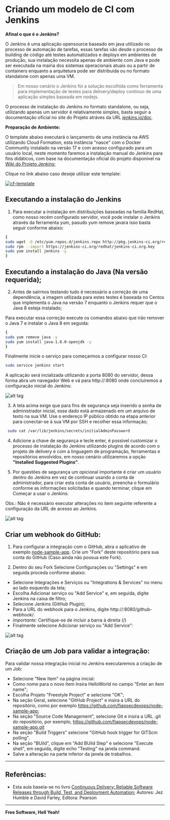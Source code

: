 # Criando um modelo de CI com Jenkins

**Afinal o que é o Jenkins?**

O Jenkins é uma aplicação opensource baseado em java utilizado no processo de automação de tarefas, essas tarefas vão desde o processo de building de código até testes automatizados e deploys em ambientes de produção, sua instalação necessita apenas de ambiente com Java e pode ser executada na mairia dos sistemas operacionais atuais ou a partir de containers enquanto a arquitetura pode ser distribuida ou no formato standalone com apenas uma VM.

> Em nosso cenário o Jenkins foi a solução escolhida como ferramenta para implementação de testes para delivery/deploy continuo de uma aplicação simples baseada em nodejs.

O processo de instalação do Jenkins no formato standalone, ou seja, utilizando apenas um servidor é relativamente simples,
basta seguir a documentação oficial no site do Projeto atráves da URL [jenkins.io/doc](https://jenkins.io/doc/book/getting-started/installing/).

**Preparação de Ambiente:**

O template abaixo executará o lançamento de uma instância na AWS utilizando Cloud Formation, esta instância "nasce" com o Docker Community instalado na versão 17 e com acesso configurado para um usuário local, neste momento faremos a instalação manual do Jenkins para fins didáticos, com base na documentação oficial do projeto disponível na [Wiki do Projeto Jenkins](https://wiki.jenkins.io/display/JENKINS/Installing+Jenkins+on+Red+Hat+distributions);


Clique no link abaixo caso deseje utilizar este template:

[![cf-template](https://s3.amazonaws.com/cloudformation-examples/cloudformation-launch-stack.png)](https://console.aws.amazon.com/cloudformation/home?region=us-east-2#/stacks/new?stackName=sandboxDocker&templateURL=https://s3.us-east-2.amazonaws.com/cf-templates-fiaplabs/dockermachine-aws-tmpl.json)

## Executando a instalação do Jenkins

1. Para executar a instalação em distribuições baseadas na família RedHat, como nosso recém configurado servidor, você
pode instalar o Jenkins através da ferramenta yum, pasudo yum remove javara isso basta seguir conforme abaixo:

```sh
{
sudo wget -O /etc/yum.repos.d/jenkins.repo http://pkg.jenkins-ci.org/redhat/jenkins.repo
sudo rpm --import https://jenkins-ci.org/redhat/jenkins-ci.org.key
sudo yum install jenkins -y
}
```

## Executando a instalação do Java (Na versão requerida);

2. Antes de sairmos testando tudo é necessário a correção de uma dependência, a imagem utilizada para estes testes é baseada no Centos que implementa o Java na versão 7 enquanto o Jenkins requer que o Java 8 esteja instalado;

Para executar essa correção execute os comandos abaixo que irão remover o Java 7 e instalar o Java 8 em seguida:

```sh
{
sudo yum remove java -y
sudo yum install java-1.8.0-openjdk -y
}
```

Finalmente inicie o serviço para começarmos a configurar nosso CI:

```sh
sudo service jenkins start
```

A aplicação será incializada utilizando a porta 8080 do servidor, dessa forma abra um navegador Web e vá para
http://:8080 onde concluiremos a configuração inicial do Jenkins:

![alt tag](https://github.com/fiapsecdevops/classroom/raw/master/labs/images/1.1.1-jenkins.png)

3. A tela acima exige que para fins de segurança seja inserido a senha de administrador inicial, esse dado está armazenado
em um arquivo de texto na sua VM. Use o endereço IP público obtido na etapa anterior para conectar-se à sua VM por SSH
e recolher essa informação;

```sh
 sudo cat /var/lib/jenkins/secrets/initialAdminPassword
```

4. Adicione a chave de segurança e tecle enter, é possível customizar o processo de instalação do Jenkins utilizando
plugins de acordo com o projeto de delivery e com a linguagem de programação, ferramentas e repositórios envolvidos,
em nosso cenário utilizaremos a opção **"Installed Suggested Plugins"**.

5. Por questões de segurança um opicional importante é criar um usuário dentro do Jenkins em vez de continuar usando a
conta de administrador, para criar esta conta de usuário, preencha o formulário conforme as informações solicitadas e quando terminar, clique em Começar a usar o Jenkins:

Obs.: Não é necessário executar alterações no item seguinte referente a configuração da URL de acesso ao Jenkins.

![alt tag](https://github.com/fiapsecdevops/classroom/raw/master/labs/images/1.1.2-jenkins.png)

## Criar um webhook do GitHub:

1. Para configurar a integração com o GitHub, abra o aplicativo de exemplo [node-sample-app](https://github.com/fiapsecdevops/node-sample-app). Crie um "Fork" deste repositório para sua conta do GitHub (Caso ainda não possua este Fork).

2. Dentro do seu Fork Selecione Configurações ou "Settings" e em seguida proceda conforme abaixo: 

- Selecione Integrações e Serviços ou "Integrations & Services" no menu ao lado esquerdo da tela;
- Escolha Adicionar serviço ou "Add Service" e, em seguida, digite Jenkins na caixa de filtro;
- Selecione Jenkins (GitHub Plugin);
- Para a URL do webhook para o Jenkins, digite http://<publicIP>:8080/github-webhook/.
- *importante:* Certifique-se de incluir a barra à direita (/)
- Finalmente selecione Adicionar serviço ou "Add Service":

![alt tag](https://github.com/fiapsecdevops/classroom/raw/master/labs/images/1.2.1-jenkins.png)


## Criação de um Job para validar a integração:

Para validar nossa integração inicial no Jenkins executaremos a criação de um Job:

- Selecione "New Item" na página inicial:
- Como nome para o novo item Insira HelloWorld no campo "Enter an item name";
- Escolha Projeto "Freestyle Project" e selecione "OK";
- Na seção Geral, selecione "GitHub Project" e insira a URL do repositório, como por exemplo https://github.com/fiapsecdevops/node-sample-app;
- Na seção "Source Code Management", selecione Git e insira a URL .git do repositório, por exemplo, https://github.com/fiapsecdevops/node-sample-app.git
- Na seção "Build Triggers" selecione "GitHub hook trigger for GITScm polling".
- Na seção "BUild", clique em "Add BUild Step" e selecione "Execute shell", em seguida, digite echo "Testing" na janela  command.
- Salve a alteração na parte inferior da janela de trabalhos.

---

## Referências:

 - Esta aula baseia-se no livro [Continuous Delivery: Reliable Software Releases through Build, Test, and Deployment Automation](https://www.pearson.com/us/higher-education/program/Humble-Continuous-Delivery-Reliable-Software-Releases-through-Build-Test-and-Deployment-Automation/PGM249879.html); 
Autores: Jez Humble e David Farley, Editora: Pearson

---

**Free Software, Hell Yeah!**
